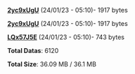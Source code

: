 [**2yc9xUgU**](/data/2yc9xUgU.txt) (24/01/23 - 05:10)- 1917 bytes

[**2yc9xUgU**](/data/2yc9xUgU.txt) (24/01/23 - 05:10)- 1917 bytes

[**LQx57J5E**](/data/LQx57J5E.txt) (24/01/23 - 05:10)- 743 bytes

**Total Datas**: 6120

**Total Size**: 36.09 MB / 36.1 MB